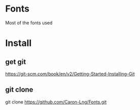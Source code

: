 # Fonts
Most of the fonts used

# Install
## get git
https://git-scm.com/book/en/v2/Getting-Started-Installing-Git 

## git clone
git clone https://github.com/Caron-Lng/Fonts.git


